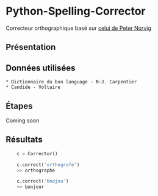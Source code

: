 # Python-Spelling-Corrector

Correcteur orthographique basé sur [celui de Peter Norvig](http://norvig.com/spell-correct.html)

Présentation
------------

Données utilisées
-----------------

    * Dictionnaire du bon language - N-J. Carpentier
    * Candide - Voltaire

Étapes
------

Coming soon

Résultats
---------
```python
    c = Corrector()

    c.correct('orthografe')
    >> orthographe

    c.correct('bnojou')
    >> bonjour
```
